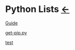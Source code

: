 # Python Lists [←](../index.md)

[Guide](Guide.md)

[get-pip.py](https://raw.githubusercontent.com/AmbroseRen/test/master/Data/Python/get-pip.py)

[test](https://raw.githubusercontent.com/AmbroseRen/test/master/Data/Python/test.py)
